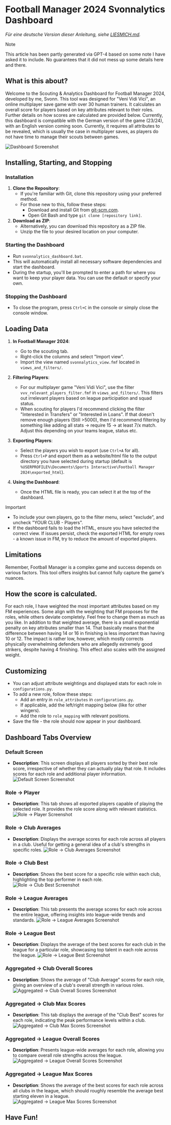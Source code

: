 
# Football Manager 2024 Svonnalytics Dashboard

*Für eine deutsche Version dieser Anleitung, siehe [LIESMICH.md](LIESMICH.md).*

> [!NOTE]  
> This article has been partly generated via GPT-4 based on some note I have asked it to include. No guarantees that it did not mess up some details here and there.


## What is this about?
Welcome to the Scouting & Analytics Dashboard for Football Manager 2024, developed by me, Svonn. This tool was designed for "Veni Vidi Vici", an online multiplayer save game with over 30 human trainers. It calculates an overall score for players based on key attributes relevant to their roles. Further details on how scores are calculated are provided below. Currently, this dashboard is compatible with the German version of the game (23/24), with an English version coming soon. Currently, it requires all attributes to be revealed, which is usually the case in multiplayer saves, as players do not have time to manage their scouts between games.

![Dashboard Screenshot](images/showcase.jpg)

## Installing, Starting, and Stopping

### Installation
1. **Clone the Repository**: 
   - If you're familiar with Git, clone this repository using your preferred method.
   - For those new to this, follow these steps:
     - Download and install Git from [git-scm.com](https://git-scm.com/downloads).
     - Open Git Bash and type `git clone [repository link]`.
2. **Download as ZIP**: 
   - Alternatively, you can download this repository as a ZIP file.
   - Unzip the file to your desired location on your computer.

### Starting the Dashboard
- Run `svonnalytics_dashboard.bat`.
- This will automatically install all necessary software dependencies and start the dashboard.
- During the startup, you'll be prompted to enter a path for where you want to keep your player data. You can use the default or specify your own.

### Stopping the Dashboard
- To close the program, press `Ctrl+C` in the console or simply close the console window.

## Loading Data

1. **In Football Manager 2024**:
   - Go to the scouting tab.
   - Right-click the columns and select "Import view".
   - Import the view named `svonnalytics_view.fmf` located in `views_and_filters/`.

2. **Filtering Players**:
   - For our multiplayer game "Veni Vidi Vici", use the filter `vvv_relevant_players_filter.fmf` in `views_and_filters/`. This filters out irrelevant players based on league participation and squad status.
   - When scouting for players I'd recommend clicking the filter "Interested in Transfers" or "Interested in Loans". If that doesn't remove enough players (Still >5000), then I'd recommend filtering by something like adding all stats -> require 15 -> at least 7/x match. Adjust this depending on your teams league, status etc.

3. **Exporting Players**:
   - Select the players you wish to export (use `Ctrl+A` for all).
   - Press `Ctrl+P` and export them as a website/html file to the output directory you have selected during startup (default is `%USERPROFILE%\Documents\Sports Interactive\Football Manager 2024\exported_html`).

4. **Using the Dashboard**:
   - Once the HTML file is ready, you can select it at the top of the dashboard.

> [!IMPORTANT]  
> * To include your own players, go to the filter menu, select "exclude", and uncheck "YOUR CLUB - Players".
> * If the dashboard fails to load the HTML, ensure you have selected the correct view. If issues persist, check the exported HTML for empty rows - a known issue in FM, try to reduce the amount of exported players.

## Limitations

Remember, Football Manager is a complex game and success depends on various factors. This tool offers insights but cannot fully capture the game's nuances.

## How the score is calculated.

For each role, I have weighted the most important attributes based on my FM experiences. Some align with the weighting that FM proposes for the roles, while others deviate completely. Feel free to change them as much as you like. In addition to that weighted average, there is a small exponential penalty on key attributes smaller than 14. That basically means that the difference between having 14 or 16 in finishing is less important than having 10 or 12. The impact is rather low, however, which mostly corrects physically overwhelming defenders who are allegedly extremely good strikers, despite having 4 finishing. This effect also scales with the assigned weight.

## Customizing

- You can adjust attribute weightings and displayed stats for each role in `configurations.py`.
- To add a new role, follow these steps:
  - Add an entry in `role_attributes` in `configurations.py`.
  - If applicable, add the left/right mapping below (like for other wingers).
  - Add the role to `role_mapping` with relevant positions.
- Save the file - the role should now appear in your dashboard.

## Dashboard Tabs Overview

### Default Screen
- **Description**: This screen displays all players sorted by their best role score, irrespective of whether they can actually play that role. It includes scores for each role and additional player information.
 ![Default Screen Screenshot](images/overview.jpg)

### Role -> Player
- **Description**: This tab shows all exported players capable of playing the selected role. It provides the role score along with relevant statistics.
 ![Role -> Player Screenshot](images/players.jpg)

### Role -> Club Averages
- **Description**: Displays the average scores for each role across all players in a club. Useful for getting a general idea of a club's strengths in specific roles.
 ![Role -> Club Averages Screenshot](images/club_averages.jpg)

### Role -> Club Best
- **Description**: Shows the best score for a specific role within each club, highlighting the top performer in each role.
 ![Role -> Club Best Screenshot](images/club_best.jpg)

### Role -> League Averages
- **Description**: This tab presents the average scores for each role across the entire league, offering insights into league-wide trends and standards.
 ![Role -> League Averages Screenshot](images/league_averages.jpg)

### Role -> League Best
- **Description**: Displays the average of the best scores for each club in the league for a particular role, showcasing top talent in each role across the league.
 ![Role -> League Best Screenshot](images/league_best.jpg)

### Aggregated -> Club Overall Scores
- **Description**: Shows the average of "Club Average" scores for each role, giving an overview of a club's overall strength in various roles.
 ![Aggregated -> Club Overall Scores Screenshot](images/aggregated_club_overall.jpg)

### Aggregated -> Club Max Scores
- **Description**: This tab displays the average of the "Club Best" scores for each role, indicating the peak performance levels within a club.
 ![Aggregated -> Club Max Scores Screenshot](images/aggregated_club_max.jpg)

### Aggregated -> League Overall Scores
- **Description**: Presents league-wide averages for each role, allowing you to compare overall role strengths across the league.
 ![Aggregated -> League Overall Scores Screenshot](images/aggregated_league_overall.jpg)

### Aggregated -> League Max Scores
- **Description**: Shows the average of the best scores for each role across all clubs in the league, which should roughly resemble the average best starting eleven in a league.
 ![Aggregated -> League Max Scores Screenshot](images/aggregated_league_max.jpg)


## Have Fun!